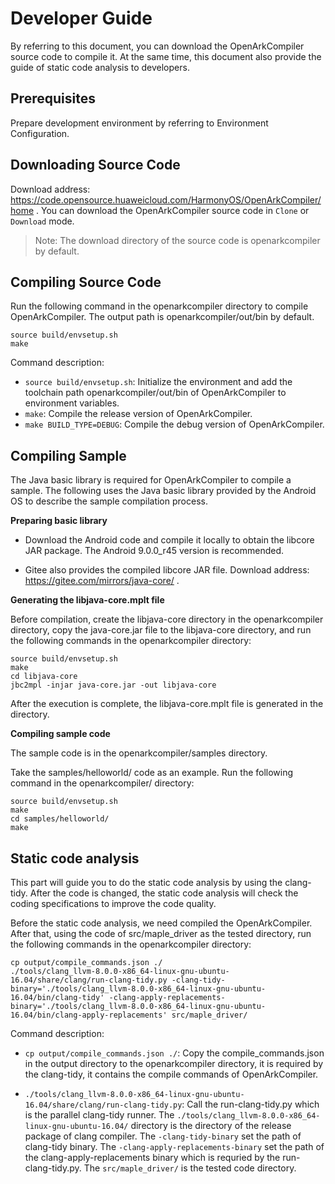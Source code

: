 # Developer Guide

By referring to this document, you can download the OpenArkCompiler source code to compile it. At the same time, this document also provide the guide of static code analysis to developers.

## Prerequisites

Prepare development environment by referring to Environment Configuration.


## Downloading Source Code

Download address: <https://code.opensource.huaweicloud.com/HarmonyOS/OpenArkCompiler/home> .
You can download the OpenArkCompiler source code in `Clone` or `Download` mode.
> Note: The download directory of the source code is openarkcompiler by default.


## Compiling Source Code


Run the following command in the openarkcompiler directory to compile OpenArkCompiler. The output path is openarkcompiler/out/bin by default.

```
source build/envsetup.sh
make
```
Command description:

- `source build/envsetup.sh`: Initialize the environment and add the toolchain path openarkcompiler/out/bin of OpenArkCompiler to environment variables.
- `make`: Compile the release version of OpenArkCompiler.
- `make BUILD_TYPE=DEBUG`: Compile the debug version of OpenArkCompiler.

## Compiling Sample

The Java basic library is required for OpenArkCompiler to compile a sample. The following uses the Java basic library provided by the Android OS to describe the sample compilation process.

**Preparing basic library**

- Download the Android code and compile it locally to obtain the libcore JAR package. The Android 9.0.0_r45 version is recommended.

- Gitee also provides the compiled libcore JAR file. Download address: https://gitee.com/mirrors/java-core/ .

**Generating the libjava-core.mplt file**

Before compilation, create the libjava-core directory in the openarkcompiler directory, copy the java-core.jar file to the libjava-core directory, and run the following commands in the openarkcompiler directory:

```
source build/envsetup.sh
make
cd libjava-core
jbc2mpl -injar java-core.jar -out libjava-core
```

After the execution is complete, the libjava-core.mplt file is generated in the directory.

**Compiling sample code**

The sample code is in the openarkcompiler/samples directory.

Take the samples/helloworld/ code as an example. Run the following command in the openarkcompiler/ directory:

```
source build/envsetup.sh
make
cd samples/helloworld/
make
```

## Static code analysis

This part will guide you to do the static code analysis by using the clang-tidy. After the code is changed, the static code analysis will check the coding specifications to improve the code quality.

Before the static code analysis, we need compiled the OpenArkCompiler. After that, using the code of src/maple_driver as the tested directory, run the following commands in the openarkcompiler directory:

```
cp output/compile_commands.json ./
./tools/clang_llvm-8.0.0-x86_64-linux-gnu-ubuntu-16.04/share/clang/run-clang-tidy.py -clang-tidy-binary='./tools/clang_llvm-8.0.0-x86_64-linux-gnu-ubuntu-16.04/bin/clang-tidy' -clang-apply-replacements-binary='./tools/clang_llvm-8.0.0-x86_64-linux-gnu-ubuntu-16.04/bin/clang-apply-replacements' src/maple_driver/
```
Command description:

- `cp output/compile_commands.json ./`: Copy the compile_commands.json in the output directory to the openarkcompiler directory, it is required by the clang-tidy, it contains the compile commands of OpenArkCompiler.

- `./tools/clang_llvm-8.0.0-x86_64-linux-gnu-ubuntu-16.04/share/clang/run-clang-tidy.py`: Call the run-clang-tidy.py which is the parallel clang-tidy runner. The `./tools/clang_llvm-8.0.0-x86_64-linux-gnu-ubuntu-16.04/` directory is the directory of the release package of clang compiler. The `-clang-tidy-binary` set the path of clang-tidy binary. The `-clang-apply-replacements-binary` set the path of the clang-apply-replacements binary which is requried by the run-clang-tidy.py. The `src/maple_driver/` is the tested code directory.
